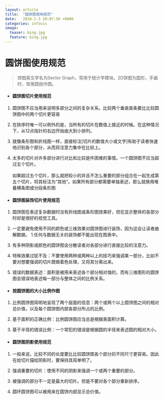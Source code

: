 ```yaml
---
layout: article
title:  "圆饼图使用规范"
date:   2018-1-3 20:07:50 +0800
categories: infovis 
image:
  teaser: bing.jpg
  feature: bing.jpg
---
```


# 圆饼图使用规范
> 饼图英文学名为Sector Graph，常用于统计学模块。2D饼图为圆形，手画时，常用圆规作图。

- ####  圆饼图切片使用规范
1. 圆饼图不应当用来说明多部分之间的复杂关系。比较两个垂直直条要比比较圆饼图中的两个切片更容易

1. 在排序时唯一可以例外的是，当所有的切片在数值上接近的时候。在这种情况下，从12点指针的右边开始由大到小排列。
1. 就像条形图和折线图一样，直接标注[切片的数值大小或文字]有助于读者快速地识别各个部分，从而将注意力集中在比较上。
1. 太多的切片对许多部分进行对比和比较是件困难的事情。一个圆饼图不应当超过五个切片。<br><br>如果超过五个切片，那么就把较小的并且不怎么重要的部分组合在一起生成第五个切片，将其标注为“其他”。如果所有部分都需要单独表述，那么就换用堆叠横条图或分段条形图



- ####  圆饼图装饰切片使用规范
1. 圆饼图在表述复杂数据时没有折线图或条形图效果好，但在显示整体的各部分时却是很好的视觉工具。
 
1. 一定要避免使用不同的颜色或三维效果对圆饼图进行装饰，因为这会让读者曲解数据。
1.任何与数据无关的装饰都不能出现在图表中。

1. 有多种阴影或颜色的圆饼图会分散读者对各部分进行直接比较的注意力。
1. 特殊效果过犹不及：不要使用两种或两种以上的技巧来强调某一部分，比如不要对想要强调的切片既做着色处理，又将其分离出来。
1. 错误的数据表述：面积是被用来表述各个部分相对值的，而有三维图形的圆饼图会错误地表述每一部分与整体之间的比例关系。


- #### 按圆饼图的大小比例作图

1. 比例圆饼图简明地呈现了两个层面的信息：两个或两个以上圆饼图之间的相对总价值，以及每个圆饼图内部各部分所占的比例。

1. 基于面积的正确比例：比例圆饼图应当总是根据表面积计算。

1. 基于半径的错误比例：一个常犯的错误是根据圆的半径来表述圆的相对大小。



- #### 圆饼图阴影使用规范

1.  一般来说，比较不同的长度要比比较圆饼图各个部分的不同尺寸更容易。因此在给切片描绘阴影时，要保持其简单明了。

1.  强调重要的切片：使用不同的阴影来强调一个或两个重要的部分。

1.  被强调的部分不一定是最大的切片。但是不要对各个部分重新排序。

1.  圆环圆饼图可以被用来在圆饼内部显示总价值。
